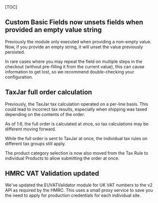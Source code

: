 [TOC]

## Custom Basic Fields now unsets fields when provided an empty value string

Previously the module only executed when providing a non-empty value. Now, if you provide an empty string, it will unset the value previously persisted.

In rare cases where you may repeat the field on multiple steps in the checkout (without pre-filling it from the current value), this can cause information to get lost, so we recommend double-checking your configuration.

## TaxJar full order calculation

Previously, the TaxJar tax calculation operated on a per-line basis. This could lead to incorrect tax results, especially when shipping was taxed depending on the contents of the order.

As of 1.6, the full order is calculated at once, so tax calculations may be different moving forward.

While the full order is sent to TaxJar at once, the individual tax rules on different tax groups still apply.

The product category selection is now also moved from the Tax Rule to individual Products to allow submitting the order at once.

## HMRC VAT Validation updated

We've updated the EUVATValidator module for UK VAT numbers to the v2 API as required by the HMRC. This uses a small proxy service to save you the need to apply for production credentials for each individual site.
